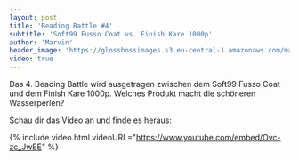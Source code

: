 ```yaml
---
layout: post
title: 'Beading Battle #4'
subtitle: 'Soft99 Fusso Coat vs. Finish Kare 1000p'
author: 'Marvin'
header_image: 'https://glossbossimages.s3.eu-central-1.amazonaws.com/marvin/sonstige/beading_battle.jpg'
video: true
---
```


Das 4. Beading Battle wird ausgetragen zwischen dem Soft99 Fusso Coat und dem Finish Kare 1000p. Welches Produkt macht die schöneren Wasserperlen?

Schau dir das Video an und finde es heraus:

{% include video.html videoURL="https://www.youtube.com/embed/Ovc-zc_JwEE" %}
